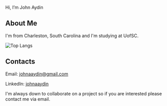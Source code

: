 Hi, I’m John Aydin

## About Me
I'm from Charleston, South Carolina and I'm studying at UofSC.

![Top Langs](https://github-readme-stats.vercel.app/api/top-langs/?username=John-A-Aydin&layout=compact&theme=noctis_minimus)

## Contacts
Email:    johnaaydin@gmail.com

LinkedIn: [johnaaydin](https://www.linkedin.com/in/johnaaydin/)

I'm always down to collaborate on a project so if you are interested please contact me via email.



<!---
John-A-Aydin/John-A-Aydin is a ✨ special ✨ repository because its `README.md` (this file) appears on your GitHub profile.
You can click the Preview link to take a look at your changes.
--->
